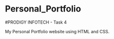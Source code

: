 # Personal_Portfolio

#PRODIGY INFOTECH - Task 4

My Personal Portfolio website using HTML and CSS.
